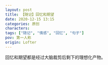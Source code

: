 ```yaml
---
layout: post
title: 【随记】回忆和期望
date: 2020-12-15 13:15
categories: 原创
characters: 
tags: ["随记", "情感", "回忆", "句子"]
pov: 第一人称
origin: Lofter
---
```


回忆和期望都是经过大脑裁剪后剩下的理想化产物。